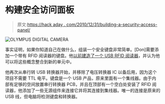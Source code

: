 # 构建安全访问面板

> 原文:[https://hack aday . com/2010/12/31/building-a-security-access-panel/](https://hackaday.com/2010/12/31/building-a-security-access-panel/)

![](../Images/cdce77ce3c0e35c61fc98649bbb6e0e6.png "OLYMPUS DIGITAL CAMERA")

事实证明，如果你知道自己在做什么，组装一个安全键盘非常简单。[Don]需要添加一个带有 RFID 阅读器的键盘。他[以前建造了一个 USB RFID 阅读器](http://hackaday.com/2009/07/30/lazy-mans-usb-rfid-reader/)，并认为他可以将这些概念整合到新的单元中。

他再次从串行转 USB 转换器开始，并移除了电压转换器 IC 以备后用，因为这个项目不需要 TTL 电平。键盘是一个 USB 产品，原来里面有一个集线器。由于内部有足够的空间放置串行转换器 PCB，并且在顶部有一个空白处安装了 RFID 阅读器，他添加了一些无源组件来连接它并将其连接到集线器。唯一的连接是原来的 USB 线，但电脑将检测键盘和转换器。